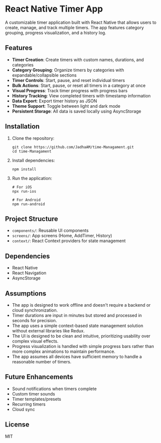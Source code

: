 # React Native Timer App

A customizable timer application built with React Native that allows users to create, manage, and track multiple timers. The app features category grouping, progress visualization, and a history log.

## Features

- **Timer Creation**: Create timers with custom names, durations, and categories
- **Category Grouping**: Organize timers by categories with expandable/collapsible sections
- **Timer Controls**: Start, pause, and reset individual timers
- **Bulk Actions**: Start, pause, or reset all timers in a category at once
- **Visual Progress**: Track timer progress with progress bars
- **History Tracking**: View completed timers with timestamp information
- **Data Export**: Export timer history as JSON
- **Theme Support**: Toggle between light and dark mode
- **Persistent Storage**: All data is saved locally using AsyncStorage

## Installation

1. Clone the repository:
   ```
   git clone https://github.com/JadhaAM/time-Managament.git
   cd time-Managament
   ```

2. Install dependencies:
   ```
   npm install
   ```

3. Run the application:
   ```
   # For iOS
   npx run-ios
   
   # For Android
   npm run-android
   ```

## Project Structure

- `components/`: Reusable UI components
- `screens/`: App screens (Home, AddTimer, History)
- `context/`: React Context providers for state management


## Dependencies

- React Native
- React Navigation
- AsyncStorage

## Assumptions

- The app is designed to work offline and doesn't require a backend or cloud synchronization.
- Timer durations are input in minutes but stored and processed in seconds for precision.
- The app uses a simple context-based state management solution without external libraries like Redux.
- The UI is designed to be clean and intuitive, prioritizing usability over complex visual effects.
- Progress visualization is handled with simple progress bars rather than more complex animations to maintain performance.
- The app assumes all devices have sufficient memory to handle a reasonable number of timers.

## Future Enhancements

- Sound notifications when timers complete
- Custom timer sounds
- Timer templates/presets
- Recurring timers
- Cloud sync

## License

MIT

